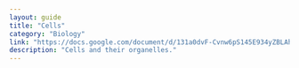 ```yaml
---
layout: guide
title: "Cells"
category: "Biology"
link: "https://docs.google.com/document/d/131a0dvF-Cvnw6pS145E934yZBLAh4WAPMUY_UbHi8Lo/"
description: "Cells and their organelles."
---
```

